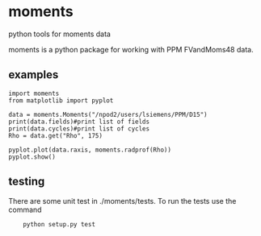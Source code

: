 # moments
python tools for moments data

moments is a python package for working with PPM FVandMoms48 data.

examples
--------
```
import moments
from matplotlib import pyplot

data = moments.Moments("/npod2/users/lsiemens/PPM/D15")
print(data.fields)#print list of fields
print(data.cycles)#print list of cycles
Rho = data.get("Rho", 175)

pyplot.plot(data.raxis, moments.radprof(Rho))
pyplot.show()
```

testing
-------
There are some unit test in ./moments/tests. To run the tests use the command
```
    python setup.py test
```
